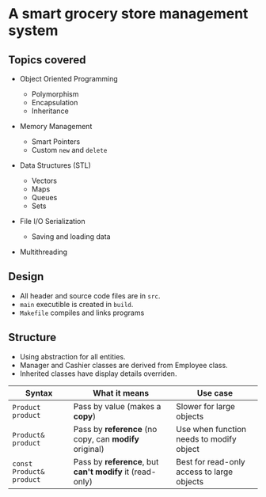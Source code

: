 # A smart grocery store management system

## Topics covered

- Object Oriented Programming

  - Polymorphism
  - Encapsulation
  - Inheritance

- Memory Management

  - Smart Pointers
  - Custom `new` and `delete`

- Data Structures (STL)

  - Vectors
  - Maps
  - Queues
  - Sets

- File I/O Serialization

  - Saving and loading data

- Multithreading

## Design

- All header and source code files are in `src`.
- `main` executible is created in `build`.
- `Makefile` compiles and links programs

## Structure

- Using abstraction for all entities.
- Manager and Cashier classes are derived from Employee class.
- Inherited classes have display details overriden.

| Syntax                   | What it means                                              | Use case                                   |
| ------------------------ | ---------------------------------------------------------- | ------------------------------------------ |
| `Product product`        | Pass by value (makes a **copy**)                           | Slower for large objects                   |
| `Product& product`       | Pass by **reference** (no copy, can **modify** original)   | Use when function needs to modify object   |
| `const Product& product` | Pass by **reference**, but **can't modify** it (read-only) | Best for read-only access to large objects |
